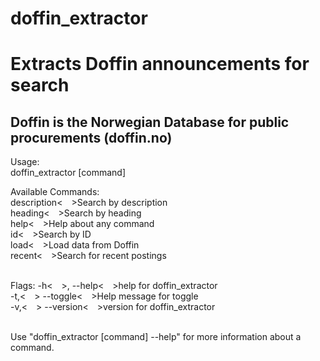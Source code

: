 # doffin_extractor
<h1>Extracts Doffin announcements for search</h1>

<h2>Doffin is the Norwegian Database for public procurements (doffin.no)</h2>

Usage:<br>
  doffin_extractor [command]<br>

Available Commands:<br>
  description<&emsp;>Search by description<br>
  heading<&emsp;>Search by heading<br>
  help<&emsp;>Help about any command<br>
  id<&emsp;>Search by ID<br>
  load<&emsp;>Load data from Doffin<br>
  recent<&emsp;>Search for recent postings<br><br>

Flags:
  -h<&emsp;>, --help<&emsp;>help for doffin_extractor<br>
  -t,<&emsp;> --toggle<&emsp;>Help message for toggle<br>
  -v,<&emsp;> --version<&emsp;>version for doffin_extractor<br><br>

Use "doffin_extractor [command] --help" for more information about a command.


